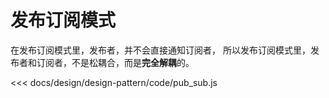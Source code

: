 # 发布订阅模式

在发布订阅模式里，发布者，并不会直接通知订阅者，
所以发布订阅模式里，发布者和订阅者，不是松耦合，而是**完全解耦**的。

<<< docs/design/design-pattern/code/pub_sub.js
